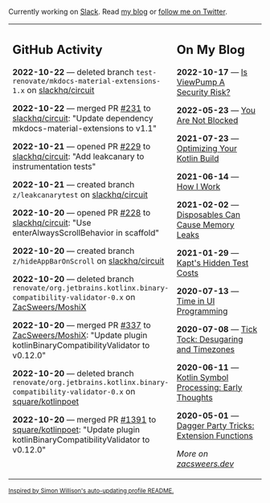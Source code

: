Currently working on [Slack](https://slack.com/). Read [my blog](https://zacsweers.dev/) or [follow me on Twitter](https://twitter.com/ZacSweers).

<table><tr><td valign="top" width="60%">

## GitHub Activity
<!-- githubActivity starts -->
**2022-10-22** — deleted branch `test-renovate/mkdocs-material-extensions-1.x` on [slackhq/circuit](https://github.com/slackhq/circuit)

**2022-10-22** — merged PR [#231](https://github.com/slackhq/circuit/pull/231) to [slackhq/circuit](https://github.com/slackhq/circuit): "Update dependency mkdocs-material-extensions to v1.1"

**2022-10-21** — opened PR [#229](https://github.com/slackhq/circuit/pull/229) to [slackhq/circuit](https://github.com/slackhq/circuit): "Add leakcanary to instrumentation tests"

**2022-10-21** — created branch `z/leakcanarytest` on [slackhq/circuit](https://github.com/slackhq/circuit)

**2022-10-20** — opened PR [#228](https://github.com/slackhq/circuit/pull/228) to [slackhq/circuit](https://github.com/slackhq/circuit): "Use enterAlwaysScrollBehavior in scaffold"

**2022-10-20** — created branch `z/hideAppBarOnScroll` on [slackhq/circuit](https://github.com/slackhq/circuit)

**2022-10-20** — deleted branch `renovate/org.jetbrains.kotlinx.binary-compatibility-validator-0.x` on [ZacSweers/MoshiX](https://github.com/ZacSweers/MoshiX)

**2022-10-20** — merged PR [#337](https://github.com/ZacSweers/MoshiX/pull/337) to [ZacSweers/MoshiX](https://github.com/ZacSweers/MoshiX): "Update plugin kotlinBinaryCompatibilityValidator to v0.12.0"

**2022-10-20** — deleted branch `renovate/org.jetbrains.kotlinx.binary-compatibility-validator-0.x` on [square/kotlinpoet](https://github.com/square/kotlinpoet)

**2022-10-20** — merged PR [#1391](https://github.com/square/kotlinpoet/pull/1391) to [square/kotlinpoet](https://github.com/square/kotlinpoet): "Update plugin kotlinBinaryCompatibilityValidator to v0.12.0"
<!-- githubActivity ends -->
</td><td valign="top" width="40%">

## On My Blog
<!-- blog starts -->
**2022-10-17** — [Is ViewPump A Security Risk?](https://www.zacsweers.dev/is-viewpump-a-security-risk/)

**2022-05-23** — [You Are Not Blocked](https://www.zacsweers.dev/you-are-not-blocked/)

**2021-07-23** — [Optimizing Your Kotlin Build](https://www.zacsweers.dev/optimizing-your-kotlin-build/)

**2021-06-14** — [How I Work](https://www.zacsweers.dev/how-i-work/)

**2021-02-02** — [Disposables Can Cause Memory Leaks](https://www.zacsweers.dev/disposables-can-cause-memory-leaks/)

**2021-01-29** — [Kapt's Hidden Test Costs](https://www.zacsweers.dev/kapts-hidden-test-costs/)

**2020-07-13** — [Time in UI Programming](https://www.zacsweers.dev/time-in-ui/)

**2020-07-08** — [Tick Tock: Desugaring and Timezones](https://www.zacsweers.dev/ticktock-desugaring-timezones/)

**2020-06-11** — [Kotlin Symbol Processing: Early Thoughts](https://www.zacsweers.dev/kotlin-symbol-processor-early-thoughts/)

**2020-05-01** — [Dagger Party Tricks: Extension Functions](https://www.zacsweers.dev/dagger-party-tricks-extension-functions/)
<!-- blog ends -->
_More on [zacsweers.dev](https://zacsweers.dev/)_
</td></tr></table>

<sub><a href="https://simonwillison.net/2020/Jul/10/self-updating-profile-readme/">Inspired by Simon Willison's auto-updating profile README.</a></sub>